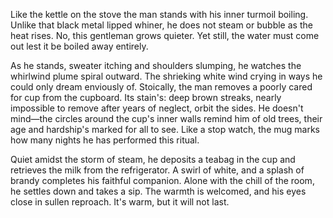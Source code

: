 Like the kettle on the stove the man stands with his inner turmoil
boiling. Unlike that black metal lipped whiner, he does not steam or
bubble as the heat rises. No, this gentleman grows quieter. Yet still,
the water must come out lest it be boiled away entirely. 

As he stands, sweater itching and shoulders slumping, he watches the
whirlwind plume spiral outward. The shrieking white wind crying in ways
he could only dream enviously of. Stoically, the man removes a poorly 
cared for cup from the cupboard. Its stain's: deep brown streaks, nearly 
impossible to remove after years of neglect, orbit the sides. He doesn't 
mind—the circles around the cup's inner walls remind him of old trees, 
their age and hardship's marked for all to see. Like a stop watch, the 
mug marks how many nights he has performed this ritual. 

Quiet amidst the storm of steam, he deposits a teabag in the cup and
retrieves the milk from the refrigerator. A swirl of white, and a splash
of brandy completes his faithful companion. Alone with the chill of the
room, he settles down and takes a sip. The warmth is welcomed, and his
eyes close in sullen reproach. It's warm, but it will not last.
